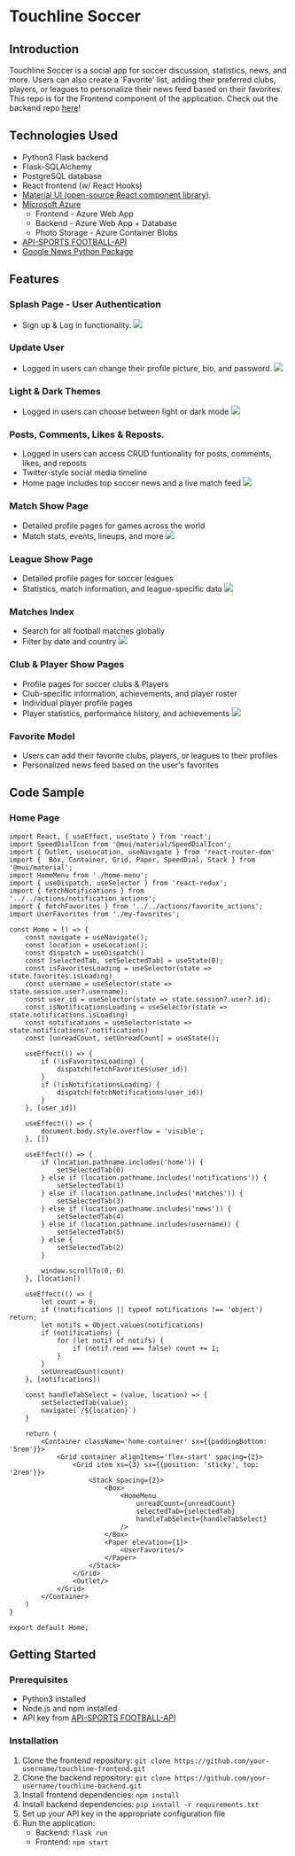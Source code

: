 # Touchline Soccer

## Introduction
Touchline Soccer is a social app for soccer discussion, statistics, news, and more. Users can also create a 'Favorite' list, adding their preferred clubs, players, or leagues to personalize their news feed based on their favorites. This repo is for the Frontend component of the application. Check out the backend repo [here](https://github.com/wcorona269/touchline-backend)!

## Technologies Used
- Python3 Flask backend
- Flask-SQLAlchemy
- PostgreSQL database
- React frontend (w/ React Hooks)
- [Material UI (open-source React component library)](https://mui.com/material-ui/).
- [Microsoft Azure](https://azure.microsoft.com/en-us/free/search/?&ef_id=_k_CjwKCAiAvoqsBhB9EiwA9XTWGWVAR1v-vuXLENa1sVdRTF6c_nJk6PMWjKZ8j7xN2FZD5aGZMGdFnhoCFMAQAvD_BwE_k_&OCID=AIDcmm5edswduu_SEM__k_CjwKCAiAvoqsBhB9EiwA9XTWGWVAR1v-vuXLENa1sVdRTF6c_nJk6PMWjKZ8j7xN2FZD5aGZMGdFnhoCFMAQAvD_BwE_k_&gad_source=1&gclid=CjwKCAiAvoqsBhB9EiwA9XTWGWVAR1v-vuXLENa1sVdRTF6c_nJk6PMWjKZ8j7xN2FZD5aGZMGdFnhoCFMAQAvD_BwE)
	- Frontend - Azure Web App
	- Backend - Azure Web App + Database
	- Photo Storage - Azure Container Blobs
- [API-SPORTS FOOTBALL-API](https://api-sports.io/)
- [Google News Python Package](https://pypi.org/project/GoogleNews/)

## Features

### Splash Page - User Authentication
- Sign up & Log in functionality.
![](https://github.com/wcorona269/touchline-frontend/blob/main/public/gifs/auth.gif)

### Update User
- Logged in users can change their profile picture, bio, and password.
![](https://github.com/wcorona269/touchline-frontend/blob/main/public/gifs/user%20update.gif)

### Light & Dark Themes
- Logged in users can choose between light or dark mode
![](https://github.com/wcorona269/touchline-frontend/blob/main/public/gifs/theme.gif)

### Posts, Comments, Likes & Reposts.
- Logged in users can access CRUD funtionality for posts, comments, likes, and reposts
- Twitter-style social media timeline
- Home page includes top soccer news and a live match feed
![](https://github.com/wcorona269/touchline-frontend/blob/main/public/gifs/post%20crud.gif)

### Match Show Page
- Detailed profile pages for games across the world
- Match stats, events, lineups, and more
![](https://github.com/wcorona269/touchline-frontend/blob/main/public/gifs/match%20show%20page.gif)

### League Show Page
- Detailed profile pages for soccer leagues
- Statistics, match information, and league-specific data
![](https://github.com/wcorona269/touchline-frontend/blob/main/public/gifs/league%20show%20page.gif)

### Matches Index
- Search for all football matches globally
- Filter by date and country
![](https://github.com/wcorona269/touchline-frontend/blob/main/public/gifs/matches%20index.gif)

### Club & Player Show Pages
- Profile pages for soccer clubs & Players
- Club-specific information, achievements, and player roster
- Individual player profile pages
- Player statistics, performance history, and achievements
![](https://github.com/wcorona269/touchline-frontend/blob/main/public/gifs/club%20and%20player%20show.gif)

### Favorite Model
- Users can add their favorite clubs, players, or leagues to their profiles
- Personalized news feed based on the user's favorites

## Code Sample
### Home Page
```
import React, { useEffect, useState } from 'react';
import SpeedDialIcon from '@mui/material/SpeedDialIcon';
import { Outlet, useLocation, useNavigate } from 'react-router-dom'
import {  Box, Container, Grid, Paper, SpeedDial, Stack } from '@mui/material';
import HomeMenu from './home-menu';
import { useDispatch, useSelector } from 'react-redux';
import { fetchNotifications } from '../../actions/notification_actions';
import { fetchFavorites } from '../../actions/favorite_actions';
import UserFavorites from './my-favorites';

const Home = () => {
	const navigate = useNavigate();
	const location = useLocation();
	const dispatch = useDispatch()
	const [selectedTab, setSelectedTab] = useState(0);
	const isFavoritesLoading = useSelector(state => state.favorites.isLoading)
	const username = useSelector(state => state.session.user?.username);
	const user_id = useSelector(state => state.session?.user?.id);	
	const isNotificationsLoading = useSelector(state => state.notifications.isLoading)
	const notifications = useSelector(state => state.notifications?.notifications)
	const [unreadCount, setUnreadCount] = useState();
	
	useEffect(() => {
		if (!isFavoritesLoading) {
			dispatch(fetchFavorites(user_id))
		}
		if (!isNotificationsLoading) {
			dispatch(fetchNotifications(user_id))
		}
	}, [user_id])

	useEffect(() => {
		document.body.style.overflow = 'visible';
	}, [])

	useEffect(() => {
		if (location.pathname.includes('home')) {
			setSelectedTab(0)
		} else if (location.pathname.includes('notifications')) {
			setSelectedTab(1)
		} else if (location.pathname.includes('matches')) {
			setSelectedTab(3)
		} else if (location.pathname.includes('news')) {
			setSelectedTab(4)
		} else if (location.pathname.includes(username)) {
			setSelectedTab(5)
		} else {
			setSelectedTab(2)
		}

		window.scrollTo(0, 0)
	}, [location])

	useEffect(() => {
		let count = 0;
		if (!notifications || typeof notifications !== 'object') return; 
		let notifs = Object.values(notifications)
		if (notifications) {
			for (let notif of notifs) {
				if (notif.read === false) count += 1;
			}
		}
		setUnreadCount(count)
	}, [notifications])

	const handleTabSelect = (value, location) => {
		setSelectedTab(value);
		navigate(`/${location}`)
	}

	return (
		<Container className='home-container' sx={{paddingBottom: '5rem'}}>
			<Grid container alignItems='flex-start' spacing={2}>
				<Grid item xs={3} sx={{position: 'sticky', top: '2rem'}}>
					<Stack spacing={2}>
						<Box>
							<HomeMenu 
								unreadCount={unreadCount}
								selectedTab={selectedTab}
								handleTabSelect={handleTabSelect}
							/>
						</Box>
						<Paper elevation={1}>
							<UserFavorites/>
						</Paper>
					</Stack>
				</Grid>
				<Outlet/>
			</Grid>
		</Container>
	)
}

export default Home;
```

## Getting Started

### Prerequisites
- Python3 installed
- Node.js and npm installed
- API key from [API-SPORTS FOOTBALL-API](https://api-sports.io/)

### Installation
1. Clone the frontend repository: `git clone https://github.com/your-username/touchline-frontend.git`
2. Clone the backend repository: `git clone https://github.com/your-username/touchline-backend.git`
5. Install frontend dependencies: `npm install`
4. Install backend dependencies: `pip install -r requirements.txt`
6. Set up your API key in the appropriate configuration file
7. Run the application:
   - Backend: `flask run`
   - Frontend: `npm start`
